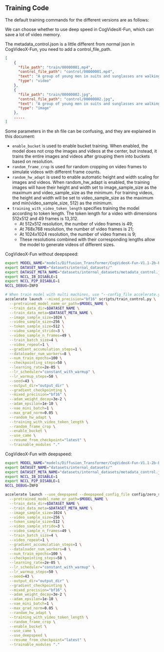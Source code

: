 ## Training Code

The default training commands for the different versions are as follows:

We can choose whether to use deep speed in CogVideoX-Fun, which can save a lot of video memory. 

The metadata_control.json is a little different from normal json in CogVideoX-Fun, you need to add a control_file_path.

```json
[
    {
      "file_path": "train/00000001.mp4",
      "control_file_path": "control/00000001.mp4",
      "text": "A group of young men in suits and sunglasses are walking down a city street.",
      "type": "video"
    },
    {
      "file_path": "train/00000002.jpg",
      "control_file_path": "control/00000002.jpg",
      "text": "A group of young men in suits and sunglasses are walking down a city street.",
      "type": "image"
    },
    .....
]
```

Some parameters in the sh file can be confusing, and they are explained in this document:

- `enable_bucket` is used to enable bucket training. When enabled, the model does not crop the images and videos at the center, but instead, it trains the entire images and videos after grouping them into buckets based on resolution.
- `random_frame_crop` is used for random cropping on video frames to simulate videos with different frame counts.
- `random_hw_adapt` is used to enable automatic height and width scaling for images and videos. When random_hw_adapt is enabled, the training images will have their height and width set to image_sample_size as the maximum and video_sample_size as the minimum. For training videos, the height and width will be set to video_sample_size as the maximum and min(video_sample_size, 512) as the minimum.
- `training_with_video_token_length` specifies training the model according to token length. The token length for a video with dimensions 512x512 and 49 frames is 13,312.
  - At 512x512 resolution, the number of video frames is 49;
  - At 768x768 resolution, the number of video frames is 21;
  - At 1024x1024 resolution, the number of video frames is 9;
  - These resolutions combined with their corresponding lengths allow the model to generate videos of different sizes.

CogVideoX-Fun without deepspeed:
```sh
export MODEL_NAME="models/Diffusion_Transformer/CogVideoX-Fun-V1.1-2b-Pose"
export DATASET_NAME="datasets/internal_datasets/"
export DATASET_META_NAME="datasets/internal_datasets/metadata_control.json"
export NCCL_IB_DISABLE=1
export NCCL_P2P_DISABLE=1
NCCL_DEBUG=INFO

# When train model with multi machines, use "--config_file accelerate.yaml" instead of "--mixed_precision='bf16'".
accelerate launch --mixed_precision="bf16" scripts/train_control.py \
  --pretrained_model_name_or_path=$MODEL_NAME \
  --train_data_dir=$DATASET_NAME \
  --train_data_meta=$DATASET_META_NAME \
  --image_sample_size=1024 \
  --video_sample_size=256 \
  --token_sample_size=512 \
  --video_sample_stride=3 \
  --video_sample_n_frames=49 \
  --train_batch_size=4 \
  --video_repeat=1 \
  --gradient_accumulation_steps=1 \
  --dataloader_num_workers=8 \
  --num_train_epochs=100 \
  --checkpointing_steps=50 \
  --learning_rate=2e-05 \
  --lr_scheduler="constant_with_warmup" \
  --lr_warmup_steps=50 \
  --seed=43 \
  --output_dir="output_dir" \
  --gradient_checkpointing \
  --mixed_precision="bf16" \
  --adam_weight_decay=3e-2 \
  --adam_epsilon=1e-10 \
  --vae_mini_batch=1 \
  --max_grad_norm=0.05 \
  --random_hw_adapt \
  --training_with_video_token_length \
  --random_frame_crop \
  --enable_bucket \
  --use_came \
  --resume_from_checkpoint="latest" \
  --trainable_modules "."
```

CogVideoX-Fun with deepspeed:
```sh
export MODEL_NAME="models/Diffusion_Transformer/CogVideoX-Fun-V1.1-2b-Pose"
export DATASET_NAME="datasets/internal_datasets/"
export DATASET_META_NAME="datasets/internal_datasets/metadata_control.json"
export NCCL_IB_DISABLE=1
export NCCL_P2P_DISABLE=1
NCCL_DEBUG=INFO

accelerate launch --use_deepspeed --deepspeed_config_file config/zero_stage2_config.json --deepspeed_multinode_launcher standard scripts/train.py \
  --pretrained_model_name_or_path=$MODEL_NAME \
  --train_data_dir=$DATASET_NAME \
  --train_data_meta=$DATASET_META_NAME \
  --image_sample_size=1024 \
  --video_sample_size=256 \
  --token_sample_size=512 \
  --video_sample_stride=3 \
  --video_sample_n_frames=49 \
  --train_batch_size=4 \
  --video_repeat=1 \
  --gradient_accumulation_steps=1 \
  --dataloader_num_workers=8 \
  --num_train_epochs=100 \
  --checkpointing_steps=50 \
  --learning_rate=2e-05 \
  --lr_scheduler="constant_with_warmup" \
  --lr_warmup_steps=50 \
  --seed=43 \
  --output_dir="output_dir" \
  --gradient_checkpointing \
  --mixed_precision="bf16" \
  --adam_weight_decay=3e-2 \
  --adam_epsilon=1e-10 \
  --vae_mini_batch=1 \
  --max_grad_norm=0.05 \
  --random_hw_adapt \
  --training_with_video_token_length \
  --random_frame_crop \
  --enable_bucket \
  --use_came \
  --use_deepspeed \
  --resume_from_checkpoint="latest" \
  --trainable_modules "."
```
